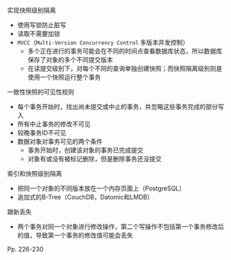 实现快照级别隔离

-   使用写锁防止脏写
-   读取不需要加锁
-   `MVCC`（`Multi-Version Concurrency Control` 多版本并发控制）
    -   多个正在进行的事务可能会在不同的时间点查看数据库状态，所以数据库保存了对象的多个不同提交版本
    -   在读提交级别下，对每个不同的查询单独创建快照；而快照隔离级别则是使用一个快照运行整个事务



一致性快照的可见性规则

-   每个事务开始时，找出尚未提交或中止的事务，并忽略这些事务完成的部分写入
-   所有中止事务的修改不可见
-   较晚事务ID不可见
-   数据对象对事务可见的两个条件
    -   事务开始时，创建该对象的事务已完成提交
    -   对象有或没有被标记删除，但是删除事务还没提交



索引和快照级别隔离

-   把同一个对象的不同版本放在一个内存页面上（PostgreSQL）
-   追加式的B-Tree（CouchDB，Datomic和LMDB）



跟新丢失

-   两个事务对同一个对象进行修改操作，第二个写操作不包括第一个事务修改后的值，导致第一个事务的修改值可能会丢失



Pp. 226-230